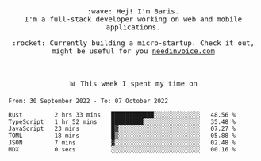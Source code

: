 <p align="center">
  <br><br>
  <samp>
    :wave: Hej! I'm Baris.
    <br>I'm a full-stack developer working on web and mobile applications.
       <br><br>:rocket: Currently building a micro-startup. Check it out, might be useful for you <a href="https://needinvoice.com/" target="_blank">needinvoice.com</a>

  </samp>
 <br><br><br>
</p>
<p align=center><samp>📊  This week I spent my time on</samp></p>


<!--START_SECTION:waka-->

```text
From: 30 September 2022 - To: 07 October 2022

Rust         2 hrs 33 mins   ████████████░░░░░░░░░░░░░   48.56 %
TypeScript   1 hr 52 mins    █████████░░░░░░░░░░░░░░░░   35.48 %
JavaScript   23 mins         █▓░░░░░░░░░░░░░░░░░░░░░░░   07.27 %
TOML         18 mins         █▒░░░░░░░░░░░░░░░░░░░░░░░   05.88 %
JSON         7 mins          ▓░░░░░░░░░░░░░░░░░░░░░░░░   02.48 %
MDX          0 secs          ░░░░░░░░░░░░░░░░░░░░░░░░░   00.16 %
```

<!--END_SECTION:waka-->


